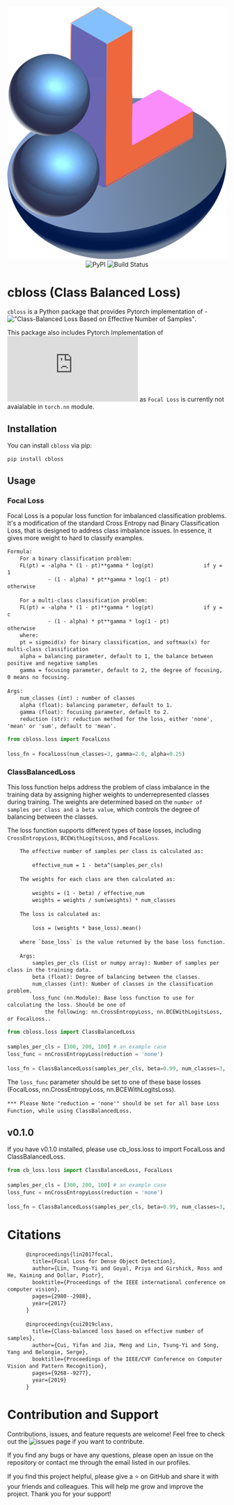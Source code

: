 
<div align="center">
  <img src="cbloss.svg" alt="PyPI" >
  
</div>

<div align="center">
  <img src="https://img.shields.io/pypi/v/cbloss" alt="PyPI" >
  <img src="https://github.com/wildoctopus/cbloss/actions/workflows/ci.yml/badge.svg" alt="Build Status">
</div>

# cbloss (Class Balanced Loss)
`cbloss` is a Python package that provides Pytorch implementation of - !["Class-Balanced Loss Based on Effective Number of Samples"](https://arxiv.org/abs/1901.05555).

This package also includes Pytorch Implementation of ![Focal loss for dense object detection](https://arxiv.org/pdf/1708.02002.pdf) as `Focal Loss` is currently not avaialable in `torch.nn` module.



## Installation

You can install `cbloss` via pip:

```
pip install cbloss
```



## Usage

### Focal Loss

Focal Loss is a popular loss function for imbalanced classification problems. It's a modification of the standard Cross Entropy nad Binary Classification Loss, that is designed to address class imbalance issues. In essence, it gives more weight to hard to classify examples.
```
Formula:
    For a binary classification problem:
    FL(pt) = -alpha * (1 - pt)**gamma * log(pt)                if y = 1
             - (1 - alpha) * pt**gamma * log(1 - pt)            otherwise

    For a multi-class classification problem:
    FL(pt) = -alpha * (1 - pt)**gamma * log(pt)                if y = c
             - (1 - alpha) * pt**gamma * log(1 - pt)            otherwise
    where:
    pt = sigmoid(x) for binary classification, and softmax(x) for multi-class classification
    alpha = balancing parameter, default to 1, the balance between positive and negative samples
    gamma = focusing parameter, default to 2, the degree of focusing, 0 means no focusing.
    
Args:
    num_classes (int) : number of classes
    alpha (float): balancing parameter, default to 1.
    gamma (float): focusing parameter, default to 2.
    reduction (str): reduction method for the loss, either 'none', 'mean' or 'sum', default to 'mean'.
```
```python
from cbloss.loss import FocalLoss

loss_fn = FocalLoss(num_classes=3, gamma=2.0, alpha=0.25)
```

### ClassBalancedLoss

This loss function helps address the problem of class imbalance in the training data by assigning higher weights to underrepresented classes during training. The weights are determined based on the `number of samples per class and a beta value`, which controls the degree of balancing between the classes.

The loss function supports different types of base losses, including `CrossEntropyLoss`, `BCEWithLogitsLoss`, and `FocalLoss`.
```
    The effective number of samples per class is calculated as:

        effective_num = 1 - beta^(samples_per_cls)

    The weights for each class are then calculated as:

        weights = (1 - beta) / effective_num
        weights = weights / sum(weights) * num_classes

    The loss is calculated as:

        loss = (weights * base_loss).mean()

    where `base_loss` is the value returned by the base loss function.

    Args:
        samples_per_cls (list or numpy array): Number of samples per class in the training data.
        beta (float): Degree of balancing between the classes.
        num_classes (int): Number of classes in the classification problem.
        loss_func (nn.Module): Base loss function to use for calculating the loss. Should be one of
            the following: nn.CrossEntropyLoss, nn.BCEWithLogitsLoss, or FocalLoss..
```
```python
from cbloss.loss import ClassBalancedLoss

samples_per_cls = [300, 200, 100] # an example case
loss_func = nnCrossEntropyLoss(reduction = 'none')

loss_fn = ClassBalancedLoss(samples_per_cls, beta=0.99, num_classes=3, loss_func=loss_func)

```
The `loss_func` parameter should be set to one of these base losses (FocalLoss, nn.CrossEntropyLoss, nn.BCEWithLogitsLoss). 

`*** Please Note "reduction = 'none'" should be set for all base Loss Function, while using ClassBalancedLoss.` 


## v0.1.0

If you have v0.1.0 installed, please use cb_loss.loss to import FocalLoss and ClassBalancedLoss.

```python
from cb_loss.loss import ClassBalancedLoss, FocalLoss

samples_per_cls = [300, 200, 100] # an example case
loss_func = nnCrossEntropyLoss(reduction = 'none')

loss_fn = ClassBalancedLoss(samples_per_cls, beta=0.99, num_classes=3, loss_func=loss_func)

```


# Citations
```
      @inproceedings{lin2017focal,
        title={Focal Loss for Dense Object Detection},
        author={Lin, Tsung-Yi and Goyal, Priya and Girshick, Ross and He, Kaiming and Dollar, Piotr},
        booktitle={Proceedings of the IEEE international conference on computer vision},
        pages={2980--2988},
        year={2017}
      }

      @inproceedings{cui2019class,
        title={Class-balanced loss based on effective number of samples},
        author={Cui, Yifan and Jia, Meng and Lin, Tsung-Yi and Song, Yang and Belongie, Serge},
        booktitle={Proceedings of the IEEE/CVF Conference on Computer Vision and Pattern Recognition},
        pages={9268--9277},
        year={2019}
      }
```


# Contribution and Support


Contributions, issues, and feature requests are welcome! Feel free to check out the ![issues page](https://github.com/wildoctopus/cbloss/issues) if you want to contribute.

If you find any bugs or have any questions, please open an issue on the repository or contact me through the email listed in our profiles.

If you find this project helpful, please give a ⭐️ on GitHub and share it with your friends and colleagues. This will help me grow and improve the project. Thank you for your support!


